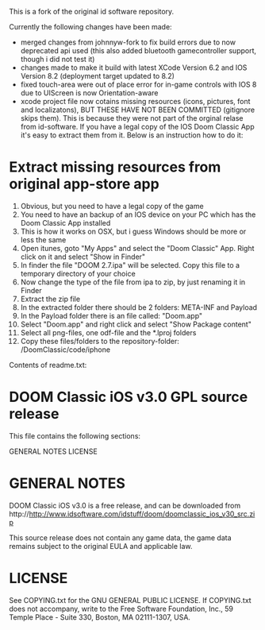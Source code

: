 This is a fork of the original id software repository.

Currently the following changes have been made:
- merged changes from johnnyw-fork to fix build errors due to now deprecated api used (this also added bluetooth gamecontroller support, though i did not test it)
- changes made to make it build with latest XCode Version 6.2 and IOS Version 8.2 (deployment target updated to 8.2)
- fixed touch-area were out of place error for in-game controls with IOS 8 due to UIScreen is now Orientation-aware
- xcode project file now cotains missing resources (icons, pictures, font and localizatons), BUT THESE HAVE NOT BEEN COMMITTED (gitignore skips them). This is because they were not part of the orginal relase from id-software. If you have a legal copy of the IOS Doom Classic App it's easy to extract them from it. Below is an instruction how to do it:


Extract missing resources from original app-store app
=====================================================
1. Obvious, but you need to have a legal copy of the game
2. You need to have an backup of an IOS device on your PC which has the Doom Classic App installed
3. This is how it works on OSX, but i guess Windows should be more or less the same
4. Open itunes, goto "My Apps" and select the "Doom Classic" App. Right click on it and select "Show in Finder"
5. In finder the file "DOOM 2.7.ipa" will be selected. Copy this file to a temporary directory of your choice
6. Now change the type of the file from ipa to zip, by just renaming it in Finder
7. Extract the zip file
8. In the extracted folder there should be 2 folders: META-INF and Payload
9. In the Payload folder there is an file called: "Doom.app"
10. Select "Doom.app" and right click and select "Show Package content"
11. Select all png-files, one odf-file and the *.lproj folders
12. Copy these files/folders to the repository-folder: /DoomClassic/code/iphone





Contents of readme.txt:

DOOM Classic iOS v3.0 GPL source release
===============================================

This file contains the following sections:

GENERAL NOTES
LICENSE

GENERAL NOTES
=============

DOOM Classic iOS v3.0 is a free release, and can be downloaded from
http://http://www.idsoftware.com/idstuff/doom/doomclassic_ios_v30_src.zip

This source release does not contain any game data, the game data remains subject to the original EULA and applicable law.


LICENSE
=======

See COPYING.txt for the GNU GENERAL PUBLIC LICENSE.  If COPYING.txt does not accompany, write to the Free Software Foundation, Inc., 59 Temple Place - Suite 330, Boston, MA 02111-1307, USA.

